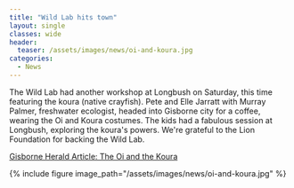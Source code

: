 ```yaml
---
title: "Wild Lab hits town"
layout: single
classes: wide
header:
  teaser: /assets/images/news/oi-and-koura.jpg
categories:
  - News
---
```


The Wild Lab had another workshop at Longbush on Saturday, this time featuring the koura (native crayfish). Pete and Elle Jarratt with Murray Palmer, freshwater ecologist, headed into Gisborne city for a coffee, wearing the Oi and Koura costumes. The kids had a fabulous session at Longbush, exploring the koura's powers. We're grateful to the Lion Foundation for backing the Wild Lab.

[Gisborne Herald Article: The Oi and the Koura](http://gisborneherald.co.nz/localnews/2587410-135/the-oi-and-the-koura)

{% include figure image_path="/assets/images/news/oi-and-koura.jpg" %}

